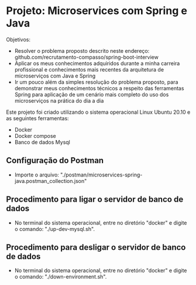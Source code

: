 # Projeto: Microservices com Spring e Java

Objetivos:
* Resolver o problema proposto descrito neste endereço: github.com/recrutamento-compasso/spring-boot-interview
* Aplicar os meus conhecimentos adquiridos durante a minha carreira profissional e conhecimentos mais recentes da arquitetura de microserviços com Java e Spring
* Ir um pouco além da simples resolução do problema proposto, para demonstrar meus conhecimentos técnicos a respeito das ferramentas Spring para aplicação de um cenário mais completo do uso dos microserviços na prática do dia a dia

Este projeto foi criado utilizando o sistema operacional Linux Ubuntu 20.10 e as seguintes ferramentas:
* Docker
* Docker compose
* Banco de dados Mysql

## Configuração do Postman

* Importe o arquivo: "./postman/microservices-spring-java.postman_collection.json"

## Procedimento para ligar o servidor de banco de dados

* No terminal do sistema operacional, entre no diretório "docker" e digite o comando: "./up-dev-mysql.sh".

## Procedimento para desligar o servidor de banco de dados

* No terminal do sistema operacional, entre no diretório "docker" e digite o comando: "./down-environment.sh".